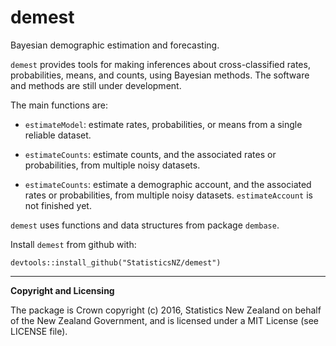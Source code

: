 
# demest

Bayesian demographic estimation and forecasting. 

`demest` provides tools for making inferences about cross-classified rates, probabilities, means, and counts, using Bayesian methods.  The software and methods are still under development.

The main functions are:

* `estimateModel`: estimate rates, probabilities, or means from a single reliable dataset.

* `estimateCounts`: estimate counts, and the associated rates or probabilities, from multiple noisy datasets.

* `estimateCounts`: estimate a demographic account, and the associated rates or probabilities, from multiple noisy datasets.  `estimateAccount` is not finished yet.

`demest` uses functions and data structures from package `dembase`.

Install `demest` from github with:
```{r, echo = FALSE}
devtools::install_github("StatisticsNZ/demest")
```

---
__Copyright and Licensing__

The package is Crown copyright (c) 2016, Statistics New Zealand on behalf of the New Zealand Government, and is licensed under a MIT License (see LICENSE file).
